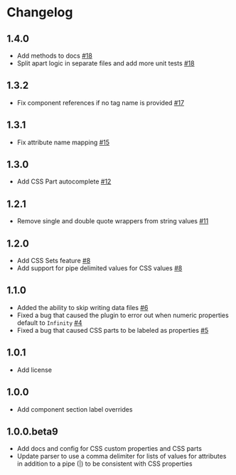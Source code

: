 # Changelog 

## 1.4.0

- Add methods to docs [#18](https://github.com/break-stuff/cem-plugin-vs-code-custom-data-generator/pull/18)
- Split apart logic in separate files and add more unit tests [#18](https://github.com/break-stuff/cem-plugin-vs-code-custom-data-generator/pull/18)

## 1.3.2

- Fix component references if no tag name is provided [#17](https://github.com/break-stuff/cem-plugin-vs-code-custom-data-generator/pull/17)

## 1.3.1

- Fix attribute name mapping [#15](https://github.com/break-stuff/cem-plugin-vs-code-custom-data-generator/pull/15)

## 1.3.0

- Add CSS Part autocomplete [#12](https://github.com/break-stuff/cem-plugin-vs-code-custom-data-generator/pull/12)

## 1.2.1

- Remove single and double quote wrappers from string values [#11](https://github.com/break-stuff/cem-plugin-vs-code-custom-data-generator/pull/11)

## 1.2.0

- Add CSS Sets feature [#8](https://github.com/break-stuff/cem-plugin-vs-code-custom-data-generator/pull/8)
- Add support for pipe delimited values for CSS values [#8](https://github.com/break-stuff/cem-plugin-vs-code-custom-data-generator/pull/8)

## 1.1.0

- Added the ability to skip writing data files [#6](https://github.com/break-stuff/cem-plugin-vs-code-custom-data-generator/pull/6)
- Fixed a bug that caused the plugin to error out when numeric properties default to `Infinity` [#4](https://github.com/break-stuff/cem-plugin-vs-code-custom-data-generator/pull/4)
- Fixed a bug that caused CSS parts to be labeled as properties [#5](https://github.com/break-stuff/cem-plugin-vs-code-custom-data-generator/pull/5)

## 1.0.1

- Add license

## 1.0.0

- Add component section label overrides

## 1.0.0.beta9

- Add docs and config for CSS custom properties and CSS parts
- Update parser to use a comma delimiter for lists of values for attributes in addition to a pipe (|) to be consistent with CSS properties
